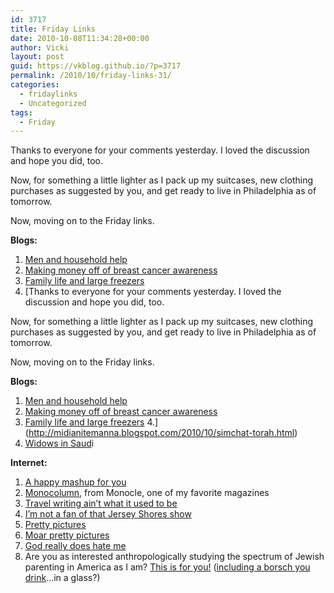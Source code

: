 ```yaml
---
id: 3717
title: Friday Links
date: 2010-10-08T11:34:28+00:00
author: Vicki
layout: post
guid: https://vkblog.github.io/?p=3717
permalink: /2010/10/friday-links-31/
categories:
  - fridaylinks
  - Uncategorized
tags:
  - Friday
---
```

Thanks to everyone for your comments yesterday. I loved the discussion and hope you did, too.

Now, for something a little lighter as I pack up my suitcases, new clothing purchases as suggested by you, and get ready to live in Philadelphia as of tomorrow.



Now, moving on to the Friday links.

**Blogs:**

  1. [Men and household help](http://www.feministe.us/blog/archives/2010/08/03/lucky-lady/)
  2. [Making money off of breast cancer awareness](http://thecynicalgirl.com/the-monetization-of-breast-cancer-awareness/)
  3. [Family life and large freezers](http://www.howtomarryabulgarian.com/2010/10/family-life-and-large-freezers.html)
  4. [Thanks to everyone for your comments yesterday. I loved the discussion and hope you did, too.

Now, for something a little lighter as I pack up my suitcases, new clothing purchases as suggested by you, and get ready to live in Philadelphia as of tomorrow.



Now, moving on to the Friday links.

**Blogs:**

  1. [Men and household help](http://www.feministe.us/blog/archives/2010/08/03/lucky-lady/)
  2. [Making money off of breast cancer awareness](http://thecynicalgirl.com/the-monetization-of-breast-cancer-awareness/)
  3. [Family life and large freezers](http://www.howtomarryabulgarian.com/2010/10/family-life-and-large-freezers.html)
  4.](http://midianitemanna.blogspot.com/2010/10/simchat-torah.html) 
  5. [Widows in Saud](http://susiesbigadventure.blogspot.com/2010/10/update-at-long-last-widow-leaves-saudi.html)i

**Internet:**

  1.  [A happy mashup for you](http://soundcloud.com/dj-dain/dont-worry-im-yours-mashup)
  2. [Monocolumn](http://www.monocle.com/monocolumn/), from Monocle, one of my favorite magazines
  3. [Travel writing ain&#8217;t what it used to be](http://www.foreignpolicy.com/articles/2010/10/05/travel_writing_ain_t_what_it_used_to_be)
  4. [I&#8217;m not a fan of that Jersey Shores show](http://jezebel.com/5654020/im-not-a-fan-of-that-jersey-shores-show)
  5. [Pretty pictures](http://community.livejournal.com/everyday_i_show/85173.html)
  6. [Moar pretty pictures](http://blogs.denverpost.com/captured/2010/07/26/captured-america-in-color-from-1939-1943/)
  7. [God really does hate me](http://gawker.com/5658437/a-russian-version-of-jersey-shore-will-actually-be-on-tv)
  8. Are you as interested anthropologically studying the spectrum of Jewish parenting in America as I am? [This is for you!](http://kveller.com/) ([including a borsch you drink](http://kveller.com/activities/food/bronx-borscht.shtml)&#8230;in a glass?)